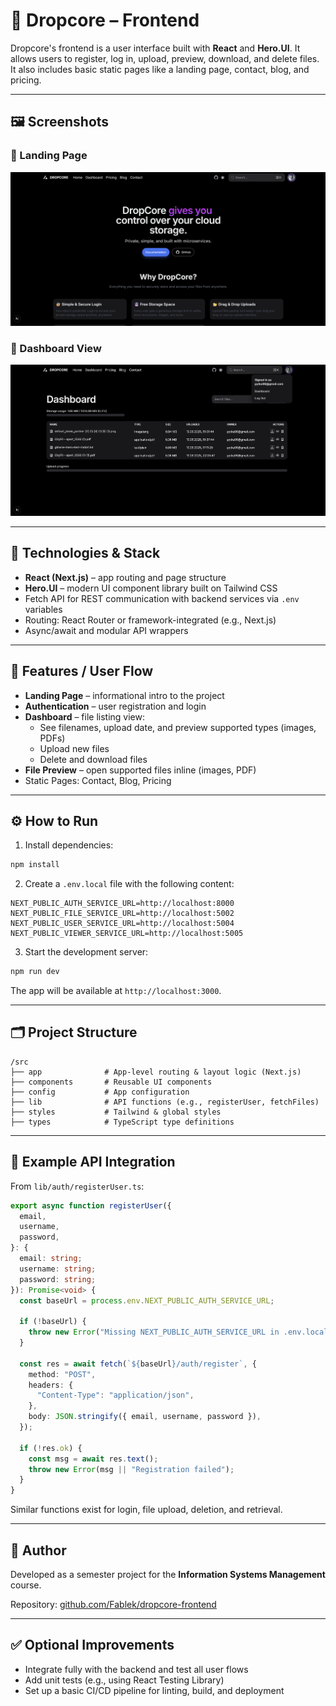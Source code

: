 # 🎨 Dropcore – Frontend

Dropcore's frontend is a user interface built with **React** and **Hero.UI**. It allows users to register, log in, upload, preview, download, and delete files. It also includes basic static pages like a landing page, contact, blog, and pricing.

---

## 🖼️ Screenshots

### 🔹 Landing Page
<img src="./public/screens/landing.png" alt="Dropcore Landing Page"/>

### 🔹 Dashboard View
<img src="./public/screens/dashboard.png" alt="Dropcore Dashboard View"/>

---

## 🧩 Technologies & Stack

- **React (Next.js)** – app routing and page structure
- **Hero.UI** – modern UI component library built on Tailwind CSS
- Fetch API for REST communication with backend services via `.env` variables
- Routing: React Router or framework-integrated (e.g., Next.js)
- Async/await and modular API wrappers

---

## 🧭 Features / User Flow

- **Landing Page** – informational intro to the project
- **Authentication** – user registration and login
- **Dashboard** – file listing view:
  - See filenames, upload date, and preview supported types (images, PDFs)
  - Upload new files
  - Delete and download files
- **File Preview** – open supported files inline (images, PDF)
- Static Pages: Contact, Blog, Pricing

---

## ⚙️ How to Run

1. Install dependencies:

```bash
npm install
```

2. Create a `.env.local` file with the following content:

```
NEXT_PUBLIC_AUTH_SERVICE_URL=http://localhost:8000
NEXT_PUBLIC_FILE_SERVICE_URL=http://localhost:5002
NEXT_PUBLIC_USER_SERVICE_URL=http://localhost:5004
NEXT_PUBLIC_VIEWER_SERVICE_URL=http://localhost:5005
```

3. Start the development server:

```bash
npm run dev
```

The app will be available at `http://localhost:3000`.

---

## 🗂️ Project Structure

```
/src
├── app              # App-level routing & layout logic (Next.js)
├── components       # Reusable UI components
├── config           # App configuration
├── lib              # API functions (e.g., registerUser, fetchFiles)
├── styles           # Tailwind & global styles
├── types            # TypeScript type definitions
```

---

## 🧪 Example API Integration

From `lib/auth/registerUser.ts`:

```ts
export async function registerUser({
  email,
  username,
  password,
}: {
  email: string;
  username: string;
  password: string;
}): Promise<void> {
  const baseUrl = process.env.NEXT_PUBLIC_AUTH_SERVICE_URL;

  if (!baseUrl) {
    throw new Error("Missing NEXT_PUBLIC_AUTH_SERVICE_URL in .env.local");
  }

  const res = await fetch(`${baseUrl}/auth/register`, {
    method: "POST",
    headers: {
      "Content-Type": "application/json",
    },
    body: JSON.stringify({ email, username, password }),
  });

  if (!res.ok) {
    const msg = await res.text();
    throw new Error(msg || "Registration failed");
  }
}
```

Similar functions exist for login, file upload, deletion, and retrieval.

---

## 👤 Author

Developed as a semester project for the **Information Systems Management** course.

Repository: [github.com/Fablek/dropcore-frontend](https://github.com/Fablek/dropcore-frontend)

---

## ✅ Optional Improvements

- Integrate fully with the backend and test all user flows
- Add unit tests (e.g., using React Testing Library)
- Set up a basic CI/CD pipeline for linting, build, and deployment
